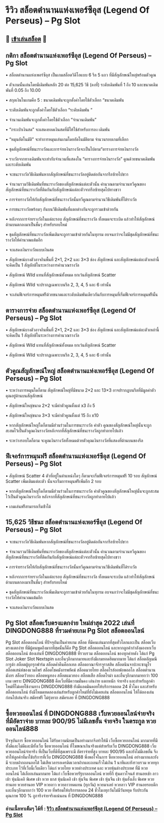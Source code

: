 # รีวิว สล็อตตำนานแห่งเพอร์ซีอุส (Legend Of Perseus) – Pg Slot

## 🎰 [เข้าเล่นสล็อต](https://bit.ly/3ryTLaH) 🎰

## กติกา สล็อตตำนานแห่งเพอร์ซีอุส (Legend Of Perseus) – Pg Slot

• สล็อตตํานานแห่งเพอร์ซีอุส เป็นเกมสล็อตวิดีโอแบบ 6 รีล 5 แถว ที่มีสัญลักษณ์ใหญ่พร้อมตัวคูณ

• ตัวเกมนั้นเล่นโดยมีเดิมพันหลัก 20 ต่อ 15,625 วิธี (คงที่) ระดับเดิมพันที่ 1 ถึง 10 และขนาดเดิมพันที่ 0.05 ถึง 10.00

• สกุลเงินในเกมคือ 5 : ขนาดเดิมพันจะถูกตั้งค่าโดยใช้ตัวเลือก “ขนาดเดิมพัน

• ระดับเดิมพันจะถูกตั้งค่าโดยใช้ตัวเลือก “ระดับเดิมพัน “

• จำนวนเดิมพันจะถูกตั้งค่าโดยใช้ตัวเลือก “จํานวนเดิมพัน”

• “กระเป๋าเงินสด” จะแสดงยอดเงินสดที่มีให้ใช้สําหรับการลง เดิมพัน

• “หมุนอัตโนมัติ” จะทําการหมุนเล่นเกมโดยอัตโนมัติตาม จํานวนรอบเกมที่เลือก

• ชุดสัญลักษณ์ที่ชนะรางวัลและการจ่ายเงินรางวัลจะเป็นไปตาม“ตารางการจ่ายเงินรางวัล

• รางวัลจากทางเดิมพันจะเท่ากับจํานวนที่แสดงใน “ตารางการจ่ายเงินรางวัล” คูณด้วยขนาดเดิมพันและระดับเดิมพัน

• จะชนะรางวัลวิธีเดิมพันหากสัญลักษณ์ที่ชนะรางวัลอยู่ติดต่อกันจากรีลซ้ายไปขวา

• จํานวนรวมวิธีเดิมพันที่ชนะรางวัลของสัญลักษณ์แต่ละตัวนั้น คํานวณตามจํานวนทวีคูณของสัญลักษณ์ที่ชนะรางวัลที่ติดกันกับสัญลักษณ์แต่ละตัวจากรีลซ้ายสุดไปทางขวา

• การจ่ายรางวัลให้กับสัญลักษณ์ที่ชนะรางวัลนั้นทวีคูณตามจํานวนวิธีเดิมพันที่ได้รางวัล

• การชนะรางวัลพร้อมๆ กันบนวิธีเดิมพันที่แตกต่างกันจะถูกรวมเข้าด้วยกัน

• หลังจากการจ่ายรางวัลในแต่ละรอบ สัญลักษณ์ที่ชนะรางวัล ทั้งหมดจะระเบิด แล้วทําให้สัญลักษณ์ด้านบนตกลงมาเป็นชั้นๆ สําหรับรอบใหม่

• ชุดสัญลักษณ์ที่ชนะรางวัลเพิ่มเติมจะถูกรวมเข้าด้วยกันในทุกรม อบจนกว่าจะไม่มีชุดสัญลักษณ์ที่ชนะรางวัลให้คํานวณแต้มอีก

• จะแสดงเงินรางวัลแบบเงินสด

• สัญลักษณ์บางตัวอาจกินพื้นที่ 2×1, 2×2 และ 3×3 ช่อง สัญลักษณ์ และสัญลักษณ์แต่ละตัวเหล่านี้จะคิดเป็น 1 สัญลักช้ในระหว่างการคํานวณรางวัล

• สัญลักษณ์ Wild แทนที่สัญลักษณ์ทั้งหมด ยกเว้นสัญลักษณ์ Scatter

• สัญลักษณ์ Wild จะปรากฏเฉพาะบนรีล 2, 3, 4, 5 และ 6 เท่านั้น

• จะเล่นฟีเจอร์การหมุนฟรีด้วยขนาดและระดับเดิมพันเดียวกันกับการหมุนที่เริ่มฟีเจอร์การหมุนฟรีนั้น

## ตารางการจ่าย สล็อตตำนานแห่งเพอร์ซีอุส (Legend Of Perseus) – Pg Slot

• สัญลักษณ์บางตัวอาจกินพื้นที่ 2×1, 2×2 และ 3×3 ช่อง สัญลักษณ์ และสัญลักษณ์แต่ละตัวเหล่านี้จะคิดเป็น 1 สัญลักช้ในระหว่างการคํานวณรางวัล

• สัญลักษณ์ Wild แทนที่สัญลักษณ์ทั้งหมด ยกเว้นสัญลักษณ์ Scatter

• สัญลักษณ์ Wild จะปรากฏเฉพาะบนรีล 2, 3, 4, 5 และ 6 เท่านั้น

## ตัวคูณสัญลักษณ์ใหญ่ สล็อตตำนานแห่งเพอร์ซีอุส (Legend Of Perseus) – Pg Slot

• ระหว่างการหมุนใดก็ตาม สัญลักษณ์ใหญ่ที่มีขนาด 2×2 และ 13×3 อาจปรากฏบนรีลที่มีมูลค่าตัวคุณอยู่ด้านบนสัญลักษณ์

• สัญลักษณ์ใหญ่ขนาด 2×2 จะมีค่าตัวคูณตั้งแต่ x3 ถึง 5

• สัญลักษณ์ใหญ่ขนาด 3×3 จะมีค่าตัวคูณตั้งแต่ 15 ถึง x10

• หากสัญลักษณ์ใหญ่ใดก็ตามมีส่วนร่วมในการชนะรางวัล ค่าตัว คูณของสัญลักษณ์ใหญ่นั้นจะถูกสะสมไว้เป็นตัวคูณเงินรางวัลหลังจากที่สัญลักษณ์ที่ชนะรางวัลถูกทําลายไปแล้ว

• ระหว่างรอบใดก็ตาม จะคูณเงินรางวัลทั้งหมดด้วยตัวคุณเงินรางวัลที่แสดงที่ด้านบนของรีล

## ฟีเจอร์การหมุนฟรี สล็อตตำนานแห่งเพอร์ซีอุส (Legend Of Perseus) – Pg Slot

• สัญลักษณ์ Scatter 4 ตัวที่อยู่ในตําแหน่งใดๆ ก็ตามจะเริ่มฟีเจอร์การหมุนฟรี 10 รอบ สัญลักษณ์ Scatter เพิ่มเติมแต่ละตัว นั้นจะเริ่มการหมุนฟรีเพิ่มอีก 2 รอบ

• หากสัญลักษณ์ใหญ่ใดก็ตามมีส่วนร่วมในการชนะรางวัล ค่าตัวคูณของสัญลักษณ์ใหญ่นั้นจะถูกสะสมไว้เป็นตัวคูณเงินรางวัล หลังจากที่สัญลักษณ์ที่ชนะรางวัลถูกทําลายไปแล้ว

• เกมเล่นฟรีสามารถเริ่มซ้ําได้

## 15,625 วิธีชนะ สล็อตตำนานแห่งเพอร์ซีอุส (Legend Of Perseus) – Pg Slot

• จะชนะรางวัลวิธีเดิมพันหากสัญลักษณ์ที่ชนะรางวัลอยู่ติดต่อกันจากรีลซ้ายไปขวา

• จํานวนรวมวิธีเดิมพันที่ชนะรางวัลของสัญลักษณ์แต่ละตัวนั้น คํานวณตามจํานวนทวีคูณของสัญลักษณ์ที่ชนะรางวัลที่ติดกันกับสัญลักษณ์แต่ละตัวจากรีลซ้ายสุดไปทางขวา

• การจ่ายรางวัลให้กับสัญลักษณ์ที่ชนะรางวัลนั้นทวีคูณตามจํานวนวิธีเดิมพันที่ได้รางวัล

• หลังจากการจ่ายรางวัลในแต่ละรอบ สัญลักษณ์ที่ชนะรางวัล ทั้งหมดจะระเบิด แล้วทําให้สัญลักษณ์ด้านบนตกลงมาเป็นชั้นๆ สําหรับรอบใหม่

• ชุดสัญลักษณ์ที่ชนะรางวัลเพิ่มเติมจะถูกรวมเข้าด้วยกันในทุกรม อบจนกว่าจะไม่มีชุดสัญลักษณ์ที่ชนะรางวัลให้คํานวณแต้มอีก

• จะแสดงเงินรางวัลแบบเงินสด

## Pg Slot สล็อตเว็บตรงแตกง่าย ใหม่ล่าสุด 2022 เล่นที่ DINGDONG888 ที่รวมค่ายเกม Pg Slot สล็อตออนไลน์
Pg Slot สล็อตออนไลน์ ที่ปัจจุบันเป็นค่ายเกม สล็อต ที่มีคนเล่นมากที่สุดทั่วโลกและเป็น สล็อตเว็บตรงแตกง่าย ที่มีผู้คนพูดถึงมากที่สุดนั้นก็คือ Pg Slot สล็อตออนไลน์ และหากลูกค้ากำลังมองหาเว็บ สล็อตออนไลน์ ต้องเล่นที่ DINGDONG888 ที่รวบรวม สล็อตออนไลน์ ของทุกค่ายดัง ได้แก่ Pg Slot Joker Slot Nextspin และอื่นๆอีกมากมายและยังมีเกมยอดฮิตมากมาย ได้แก่ สล็อตอัญมณีการูด้า สล็อตผู้บุกรุกฟาร์ม สล็อตค่ำคืนค็อกเทล สล็อตอาณาจักรจูราสสิค สล็อตนินจาปะทะซามูไร สล็อตเสน่ห์ของแวมไพร์ สล็อตโชคมังกรพยัคฆ์ สล็อตมวยไทย สล็อตไรส์ออฟอพอลโล สล็อตตำนานมังกร สล็อตวัวทอง สล็อตหนูทอง สล็อตแมวทอง สล็อตเสือ สล็อตโรม่า และอื่นๆอีกมากมายกว่า 100 เกม เพราะ DINGDONG888 คือเว็บที่มีความมั่นคง เล่นง่าย แตกหนัก จ่ายจริง และสำหรับลูกค้าใหม่ที่ไม่เคยใช้งานทาง DINGDONG888 ยังมีแอดมินคอยให้บริการตลอด 24 ชั่วโมง และสำหรับ สล็อตออนไลน์ ยังมีโหมดทดลองเล่นสำหรับลูกค้าใหม่ที่ยังไม่เคยเล่น สล็อตออนไลน์ ให้ได้ลองเล่นก่อนไปเล่นจริง สมัครฟรี ไม่ยุ่งยาก สมัครเลย ที่ DINGDONG888

## ซื้อหวยออนไลน์ ที่ DINGDONG888 เว็บหวยออนไลน์จ่ายจริง ที่มีอัตราจ่าย บาทละ 900/95 ไม่มีเลขอั้น จ่ายจริง ในตระกูล หวยออนไลน์888
ปัจจุบันการ ซื้อหวยออนไลน์ ได้รับความนิยมเป็นอย่างมากจึงทำให้มี เว็บซื้อหวยออนไลน์ มากมายที่มีทั้งดีและไม่ดีและมีทั้งเว็บ ซื้อหวยออนไลน์ ที่โฆษณาเกินจริงแต่สำหรับเว็บ DINGDONG888 เว็บหวยออนไลน์จ่ายจริง ที่เป็นเว็บที่ดีที่สุดเพราะมี อัตราจ่ายที่สูง บาทละ 900/95 และยังไม่มีเลขอั้น จึงทำให้ลูกค้าที่มาใช้บริการที่เว็บ DINGDONG888 พึ่งพอใจในการ ซื้อหวยออนไลน์ อย่างมากและยังมี ระบบฝากถอนออโต้ ไม่เสียเวลารอเครดิตเวลาฝากและถอนเร็วไม่เกิน 1 นาทีและยังรวบรวม หวยทุกประเภท ไว้ที่เว็บนี้เว็บเดียว ได้แก่ หวยไทย หวยต่างประเทศ และ หวยหุ้นต่างประเทศ ที่มี หวยออนไลน์ ได้เลือกเล่นมากมาย ได้แก่ เว็บซื้อหวยรัฐบาลออนไลน์ หวยยี่กี หุ้นดาวโจนส์ ฮานอยเช้า ลาวเช้า หุ้นนิเคอิ พิเศษ เช้า หวย ธกส หุ้นนิเคอิ เช้า หุ้นจีน พิเศษ เช้า หุ้นจีน เช้า หุ้นฮั่งเส็ง พิเศษ  หวยฮานอย หวยฮานอย VIP หวยลาว หวยลาวทดแทน (ทุกวัน) หวยมาเลย์ หวยลาว VIP ฮานอยรอบดึก และอื่นๆอีกมากกว่า 100 หวย ที่พร้อมให้บริการตลอด 24 ชั่วโมงทุกวันไม่มีวันหยุด รับประกันคุณภาพ 100 % ถูกจริงจ่ายจริงแน่นอน ที่ DINGDONG888

### อ่านเนื้อหาเต็มๆ ได้ที่ : [รีวิว สล็อตตำนานแห่งเพอร์ซีอุส (Legend Of Perseus) – Pg Slot](https://dingdong888.co/pg-slot/legend-of-perseus/)
